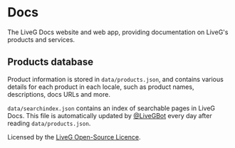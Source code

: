 # Docs
The LiveG Docs website and web app, providing documentation on LiveG's products and services.

## Products database
Product information is stored in `data/products.json`, and contains various details for each product in each locale, such as product names, descriptions, docs URLs and more.

`data/searchindex.json` contains an index of searchable pages in LiveG Docs. This file is automatically updated by [@LiveGBot](https://github.com/LiveGBot) every day after reading `data/products.json`.

Licensed by the [LiveG Open-Source Licence](LICENCE.md).